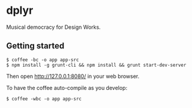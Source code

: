# dplyr

Musical democracy for Design Works.


## Getting started

    $ coffee -bc -o app app-src
    $ npm install -g grunt-cli && npm install && grunt start-dev-server

Then open http://127.0.0.1:8080/ in your web browser.

To have the coffee auto-compile as you develop:

    $ coffee -wbc -o app app-src
